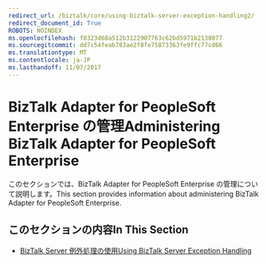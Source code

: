 ```yaml
---
redirect_url: /biztalk/core/using-biztalk-server-exception-handling2/
redirect_document_id: True
ROBOTS: NOINDEX
ms.openlocfilehash: f0323d68a512b3122907763c62bd5971b2138077
ms.sourcegitcommit: dd7c54feab783ae2f8fe75873363fe9ffc77cd66
ms.translationtype: MT
ms.contentlocale: ja-JP
ms.lasthandoff: 11/07/2017
---
```

# <a name="administering-biztalk-adapter-for-peoplesoft-enterprise"></a><span data-ttu-id="4c45b-101">BizTalk Adapter for PeopleSoft Enterprise の管理</span><span class="sxs-lookup"><span data-stu-id="4c45b-101">Administering BizTalk Adapter for PeopleSoft Enterprise</span></span>
<span data-ttu-id="4c45b-102">このセクションでは、BizTalk Adapter for PeopleSoft Enterprise の管理について説明します。</span><span class="sxs-lookup"><span data-stu-id="4c45b-102">This section provides information about administering BizTalk Adapter for PeopleSoft Enterprise.</span></span>  
  
## <a name="in-this-section"></a><span data-ttu-id="4c45b-103">このセクションの内容</span><span class="sxs-lookup"><span data-stu-id="4c45b-103">In This Section</span></span>  
  
-   [<span data-ttu-id="4c45b-104">BizTalk Server 例外処理の使用</span><span class="sxs-lookup"><span data-stu-id="4c45b-104">Using BizTalk Server Exception Handling</span></span>](../core/using-biztalk-server-exception-handling2.md)